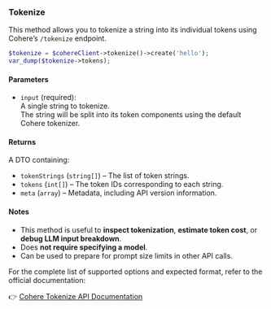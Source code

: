 ### Tokenize

This method allows you to tokenize a string into its individual tokens using Cohere’s `/tokenize` endpoint.

```php
$tokenize = $cohereClient->tokenize()->create('hello');
var_dump($tokenize->tokens);
```

#### Parameters

- `input` (required):  
  A single string to tokenize.  
  The string will be split into its token components using the default Cohere tokenizer.

#### Returns

A DTO containing:
- `tokenStrings` (`string[]`) – The list of token strings.
- `tokens` (`int[]`) – The token IDs corresponding to each string.
- `meta` (`array`) – Metadata, including API version information.

#### Notes

- This method is useful to **inspect tokenization**, **estimate token cost**, or **debug LLM input breakdown**.
- Does **not require specifying a model**.
- Can be used to prepare for prompt size limits in other API calls.

For the complete list of supported options and expected format, refer to the official documentation:

👉 [Cohere Tokenize API Documentation](https://docs.cohere.com/reference/tokenize)